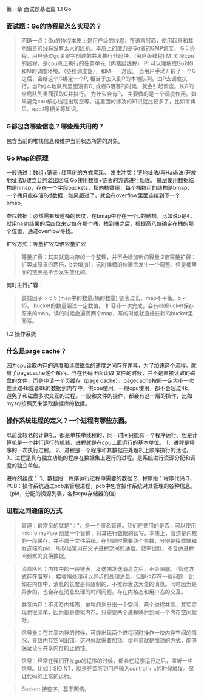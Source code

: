 第一章 面试题基础篇
1.1 Go
### 面试题：Go的协程是怎么实现的？
> 明确一点：Go的协程本质上是用户级的线程，在语言层面，使用起来和其他语言的线程没有太大的区别。本质上的能力是Go做的GMP调度。
> G：协程，用户通过go关键字创建的并发执行代码块。(用户级线程)
> M:  对应cpu的线程，是cpu真正执行的任务单元（内核级线程）
> P:  可以理解成Go对G和M的调度环境。（协程调度器），和M一一对应。
当用户手动开辟了一个G之后，会给这个G绑定一个P, 相当于加入到P的本地队列。由P去调度执行。当P的本地队列里面没有G, 或者G阻塞的时候，就会引起调度。从G的全局队列里面获取G并执行。
为什么会有P， 主要做的是一个调度作用。如果避免cpu核心线程出现空等。这里面的涉及的知识就比较多了，比如零拷贝、epoll等相关等知识。

### G都包含哪些信息？哪些是共用的？
包含当前的堆栈信息和维护当前状态所需的对象。

### Go Map的原理
一般通过：数组+链表+红黑树的方式实现。
发生冲突：链地址法/再Hash法(开放地址法)/建立公共溢出区域
Go使用数组+链表的方式进行处理。
底层使用数据结构是hmap，存在一个字段buckets，指向桶数组，每个桶数组的结构是bmap，一个桶只能存储8对数据，如果超过了，就会在overflow里面连接到下一个bmap。

查找数据：必然需要知道桶的长度，在bmap中存在一个b的结构，比如说b是4，就用hash结果的后四位来定位在那个桶，找到桶之后，根据高八位确定在桶的那个位置，通过overflow寻找。

扩容方式：等量扩容/2倍容量扩容
>  等量扩容：其实就是内存的一个整理，并不会增加新的容量
>  2倍容量扩容：扩容成原来的两倍，b会增加1，这时候桶的位置会发生一个调整。但是桶里面的链表是不会发生变化的。

何时进行扩容：
> 装载因子 > 6.5 (map中的数量/桶的数量)
> 链表过长，map不平衡。b < 15， bucket的数量超过一定数值。
> 扩容非一次完成，会有oldBucket保存原来的map，读的时候会遍历两个map，写的时候就直接在新的bucket里面写。

1.2 操作系统
### 什么是page cache？
因为cpu读取内存的速度和读取磁盘的速度之间存在差异，为了加速这个流程。就有了pagecache这个东西。当在代码里面读取 文件的时候，并不是直接读取的磁盘的文件，而是申请一个页缓存（page cache），pagecache按照一定大小一次性读取4k或者8k的数据到内存中，供cpu使用。一般cpu使用，都不会超过4k，避免了和磁盘多次交互的过程。一般和文件的操作，都会有这一层的操作，比如mysql按照页来读取数据库的数据。

### 操作系统进程的定义？一个进程有哪些东西。
以前比较老的计算机，都是单核单线程的，同一时间只能有一个程序运行。但是计算机是一个并行运行的机器，进程就是在cpu上面运行的基本单位。
1、进程是程序的一次执行过程。
2、进程是一个程序和其数据在处理机上顺序执行的活动。
3、进程是具有独立功能的程序在数据集上运行的过程。是系统进行资源分配和调度的独立单位。

进程的组成：
1、数据段：程序运行过程中需要的数据
2、程序段：程序代码
3、PCB：操作系统通过pcb来管理进程，pcb中包含操作系统对其管理的各种信息。（pid，分配的资源列表，各种cpu存储器的值）

### 进程之间通信的方式
> 管道：最常见的就是“｜”，是一个匿名管道。我们在使用的是否，可以使用mkfifo myPipe 创建一个管道，对其进行数据的读写。本质上，管道是内核的一段缓存，并不属于文件系统。在创建时需要两个参数，分别是接收端和发送端的pid，所以经常用在父子进程之间的通信。效率很低，不合适进程间频繁的交换数据。

> 消息队列：内核中的一段链表，发送端发送消息之后，不会阻塞。（管道方式存在阻塞），接收端处理可以异步的处理消息。但是也存在一些问题，比如在内核中，消息的长度是有限制的，不推荐发送大量的消息。同时因为是异步的，也会存在消息处理的时间问题。存在内核态和用户态的交互。

> 共享内存：不涉及内核态，单独的划分出一个空间，两个进程共享。其实实现也很简单，因为都是虚拟内存。只需要两个进程映射到同一个内存空间就好。

> 信号量：在共享内存的时候，可能出现两个进程同时操作一块内存空间的情况，导致内存空间出错。这时候就需要加锁。信号量就是加锁的方式，能够保证读写共享内存的正确性。

> 信号：经常在我们开发go的程序的时候，都会在程序运行之后，监听一些信号。比如：SIGINT，就是在监听到用户输入control + c的时候触发。保证代码的正常的运行。

> Socket: 接套字，基于网络。
